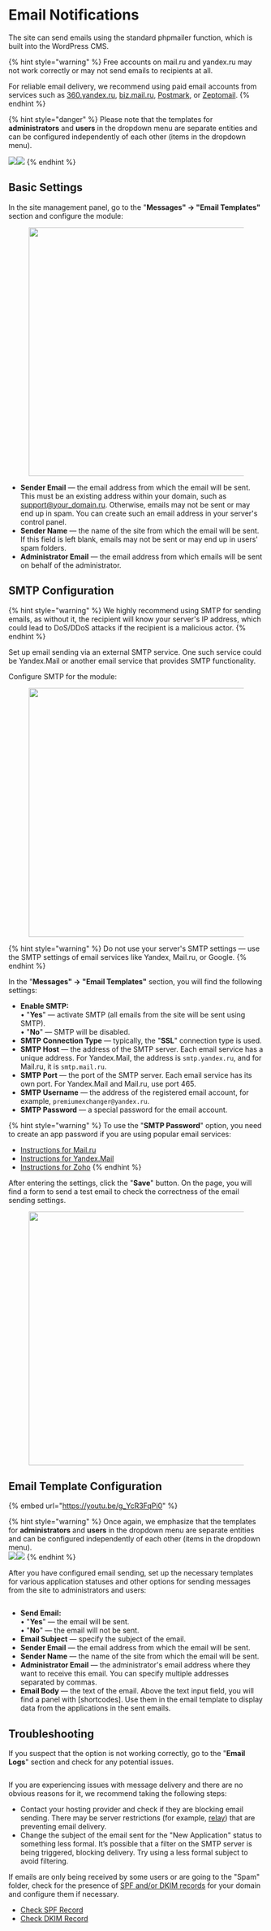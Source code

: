 # Email Notifications

The site can send emails using the standard phpmailer function, which is built into the WordPress CMS.

{% hint style="warning" %}
Free accounts on mail.ru and yandex.ru may not work correctly or may not send emails to recipients at all.

For reliable email delivery, we recommend using paid email accounts from services such as [360.yandex.ru](https://360.yandex.ru/), [biz.mail.ru](https://biz.mail.ru/), [Postmark](https://postmarkapp.com/), or [Zeptomail](https://www.zoho.com/zeptomail/).
{% endhint %}

{% hint style="danger" %}
Please note that the templates for **administrators** and **users** in the dropdown menu are separate entities and can be configured independently of each other (items in the dropdown menu).

![](<../../.gitbook/assets/image (785)_eng.png>)![](<../../.gitbook/assets/image (786)_eng.png>)
{% endhint %}

## Basic Settings

In the site management panel, go to the "**Messages" → "Email Templates"** section and configure the module:

<figure><img src="../../.gitbook/assets/image (1226)_eng.png" alt="" width="489"><figcaption></figcaption></figure>

* **Sender Email** — the email address from which the email will be sent. This must be an existing address within your domain, such as support@your_domain.ru. Otherwise, emails may not be sent or may end up in spam. You can create such an email address in your server's control panel.
* **Sender Name** — the name of the site from which the email will be sent. If this field is left blank, emails may not be sent or may end up in users' spam folders.
* **Administrator Email** — the email address from which emails will be sent on behalf of the administrator.

## SMTP Configuration

{% hint style="warning" %}
We highly recommend using SMTP for sending emails, as without it, the recipient will know your server's IP address, which could lead to DoS/DDoS attacks if the recipient is a malicious actor.
{% endhint %}

Set up email sending via an external SMTP service. One such service could be Yandex.Mail or another email service that provides SMTP functionality.

Configure SMTP for the module:

<figure><img src="../../.gitbook/assets/image (1183)_eng.png" alt="" width="490"><figcaption></figcaption></figure>

{% hint style="warning" %}
Do not use your server's SMTP settings — use the SMTP settings of email services like Yandex, Mail.ru, or Google.
{% endhint %}

In the "**Messages" → "Email Templates"** section, you will find the following settings:

* **Enable SMTP:**\
  • "**Yes**" — activate SMTP (all emails from the site will be sent using SMTP).\
  • "**No**" — SMTP will be disabled.
* **SMTP Connection Type** — typically, the "**SSL**" connection type is used.
* **SMTP Host** — the address of the SMTP server. Each email service has a unique address. For Yandex.Mail, the address is `smtp.yandex.ru`, and for Mail.ru, it is `smtp.mail.ru`.
* **SMTP Port** — the port of the SMTP server. Each email service has its own port. For Yandex.Mail and Mail.ru, use port 465.
* **SMTP Username** — the address of the registered email account, for example, `premiumexchanger@yandex.ru`.
* **SMTP Password** — a special password for the email account.

{% hint style="warning" %}
To use the "**SMTP Password**" option, you need to create an app password if you are using popular email services:

* [Instructions for Mail.ru](https://help.mail.ru/mail/security/protection/external)
* [Instructions for Yandex.Mail](https://yandex.ru/support/id/authorization/app-passwords.html)
* [Instructions for Zoho](https://www.zoho.com/mail/help/adminconsole/two-factor-authentication.html#alink5)
{% endhint %}

After entering the settings, click the "**Save**" button. On the page, you will find a form to send a test email to check the correctness of the email sending settings.

<figure><img src="../../.gitbook/assets/image (1098)_eng.png" alt="" width="499"><figcaption></figcaption></figure>

## Email Template Configuration

{% embed url="https://youtu.be/g_YcR3FqPi0" %}

{% hint style="warning" %}
Once again, we emphasize that the templates for **administrators** and **users** in the dropdown menu are separate entities and can be configured independently of each other (items in the dropdown menu).\
![](<../../.gitbook/assets/image (785)_eng.png>)![](<../../.gitbook/assets/image (786)_eng.png>)
{% endhint %}

After you have configured email sending, set up the necessary templates for various application statuses and other options for sending messages from the site to administrators and users:

<figure><img src="../../.gitbook/assets/image (1095)_eng.png" alt=""><figcaption></figcaption></figure>

* **Send Email:**\
  • "**Yes**" — the email will be sent.\
  • "**No**" — the email will not be sent.
* **Email Subject** — specify the subject of the email.
* **Sender Email** — the email address from which the email will be sent.
* **Sender Name** — the name of the site from which the email will be sent.
* **Administrator Email** — the administrator's email address where they want to receive this email. You can specify multiple addresses separated by commas.
* **Email Body** — the text of the email. Above the text input field, you will find a panel with \[shortcodes]. Use them in the email template to display data from the applications in the sent emails.

## Troubleshooting

If you suspect that the option is not working correctly, go to the "**Email Logs**" section and check for any potential issues.

<figure><img src="../../.gitbook/assets/image (941)_eng.png" alt=""><figcaption></figcaption></figure>

If you are experiencing issues with message delivery and there are no obvious reasons for it, we recommend taking the following steps:

* Contact your hosting provider and check if they are blocking email sending. There may be server restrictions (for example, [relay](https://korporativnaya-pochta.com/articles/smart-relay-zaschita-ot-spama-dlya-korporativnoy-pochty)) that are preventing email delivery.
* Change the subject of the email sent for the "New Application" status to something less formal. It’s possible that a filter on the SMTP server is being triggered, blocking delivery. Try using a less formal subject to avoid filtering.

If emails are only being received by some users or are going to the "Spam" folder, check for the presence of [SPF and/or DKIM records](https://neuropassenger.ru/dostavlyaemost-pisem/) for your domain and configure them if necessary.

* [Check SPF Record](https://mxtoolbox.com/spf.aspx)
* [Check DKIM Record](https://mxtoolbox.com/dkim.aspx)